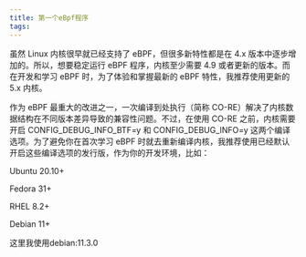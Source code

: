 ```yaml
---
title: 第一个eBpf程序
tags:
---
```


虽然 Linux 内核很早就已经支持了 eBPF，但很多新特性都是在 4.x 版本中逐步增加的。所以，想要稳定运行 eBPF 程序，内核至少需要 4.9 或者更新的版本。而在开发和学习 eBPF 时，为了体验和掌握最新的 eBPF 特性，我推荐使用更新的 5.x 内核。



作为 eBPF 最重大的改进之一，一次编译到处执行（简称 CO-RE）解决了内核数据结构在不同版本差异导致的兼容性问题。不过，在使用 CO-RE 之前，内核需要开启 CONFIG_DEBUG_INFO_BTF=y 和 CONFIG_DEBUG_INFO=y 这两个编译选项。为了避免你在首次学习 eBPF 时就去重新编译内核，我推荐使用已经默认开启这些编译选项的发行版，作为你的开发环境，比如：

Ubuntu 20.10+

Fedora 31+

RHEL 8.2+

Debian 11+



这里我使用debian:11.3.0



